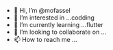 - 👋 Hi, I’m @mofassel
- 👀 I’m interested in ...codding
- 🌱 I’m currently learning ...flutter
- 💞️ I’m looking to collaborate on ...
- 📫 How to reach me ...

<!---
mofassel/mofassel is a ✨ special ✨ repository because its `README.md` (this file) appears on your GitHub profile.
You can click the Preview link to take a look at your changes.
--->
